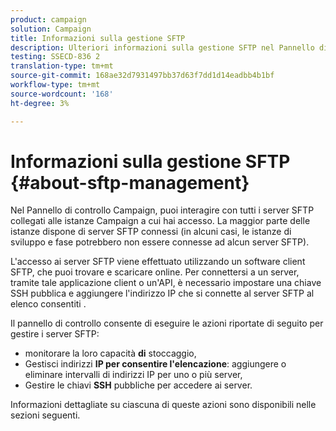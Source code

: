 ```yaml
---
product: campaign
solution: Campaign
title: Informazioni sulla gestione SFTP
description: Ulteriori informazioni sulla gestione SFTP nel Pannello di controllo Campaign
testing: SSECD-836 2
translation-type: tm+mt
source-git-commit: 168ae32d7931497bb37d63f7dd1d14eadbb4b1bf
workflow-type: tm+mt
source-wordcount: '168'
ht-degree: 3%

---
```



# Informazioni sulla gestione SFTP {#about-sftp-management}

Nel Pannello di controllo Campaign, puoi interagire con tutti i server SFTP collegati alle istanze Campaign a cui hai accesso. La maggior parte delle istanze dispone di server SFTP connessi (in alcuni casi, le istanze di sviluppo e fase potrebbero non essere connesse ad alcun server SFTP).

L&#39;accesso ai server SFTP viene effettuato utilizzando un software client SFTP, che puoi trovare e scaricare online. Per connettersi a un server, tramite tale applicazione client o un&#39;API, è necessario impostare una chiave SSH pubblica e aggiungere l&#39;indirizzo IP che si connette al server SFTP al elenco consentiti .

Il pannello di controllo consente di eseguire le azioni riportate di seguito per gestire i server SFTP:

* monitorare la loro capacità **di** stoccaggio,
* Gestisci indirizzi **IP per consentire l&#39;elencazione**: aggiungere o eliminare intervalli di indirizzi IP per uno o più server,
* Gestire le chiavi **SSH** pubbliche per accedere ai server.

Informazioni dettagliate su ciascuna di queste azioni sono disponibili nelle sezioni seguenti.
